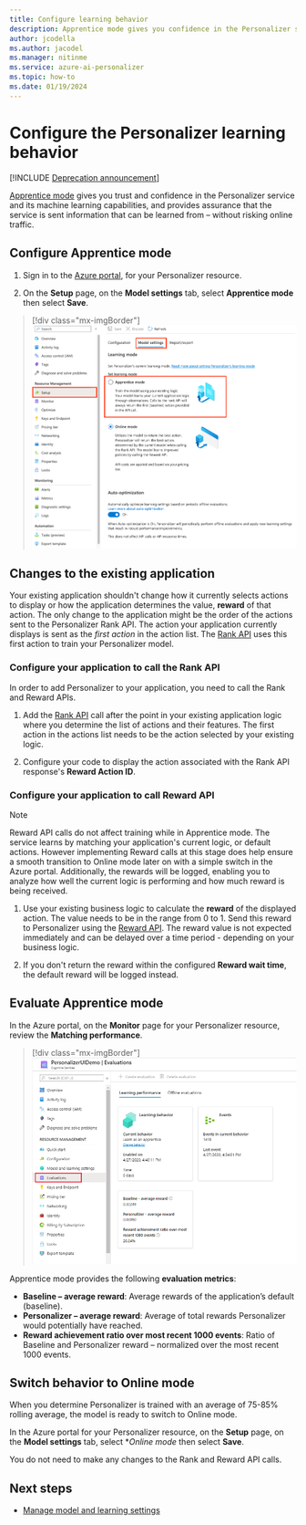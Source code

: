 ```yaml
---
title: Configure learning behavior
description: Apprentice mode gives you confidence in the Personalizer service and its machine learning capabilities, and provides metrics that the service is sent information that can be learned from – without risking online traffic.
author: jcodella
ms.author: jacodel
ms.manager: nitinme
ms.service: azure-ai-personalizer
ms.topic: how-to
ms.date: 01/19/2024
---
```


# Configure the Personalizer learning behavior

[!INCLUDE [Deprecation announcement](includes/deprecation.md)]

[Apprentice mode](concept-apprentice-mode.md) gives you trust and confidence in the Personalizer service and its machine learning capabilities, and provides assurance that the service is sent information that can be learned from – without risking online traffic.

## Configure Apprentice mode

1. Sign in to the [Azure portal](https://portal.azure.com), for your Personalizer resource.

2. On the **Setup** page, on the **Model settings** tab, select **Apprentice mode** then select **Save**.

> [!div class="mx-imgBorder"]
> ![Screenshot of configuring apprentice mode learning behavior in Azure portal](media/settings/configure-learning-behavior-azure-portal.png)

## Changes to the existing application

Your existing application shouldn't change how it currently selects actions to display or how the application determines the value, **reward** of that action. The only change to the application might be the order of the actions sent to the Personalizer Rank API. The action your application currently displays is sent as the _first action_ in the action list. The [Rank API](https://westus2.dev.cognitive.microsoft.com/docs/services/personalizer-api/operations/Rank) uses this first action to train your Personalizer model.

### Configure your application to call the Rank API

In order to add Personalizer to your application, you need to call the Rank and Reward APIs.

1. Add the [Rank API](https://westus2.dev.cognitive.microsoft.com/docs/services/personalizer-api/operations/Rank) call after the point in your existing application logic where you determine the list of actions and their features. The first action in the actions list needs to be the action selected by your existing logic.

1. Configure your code to display the action associated with the Rank API response's **Reward Action ID**.

### Configure your application to call Reward API

> [!NOTE] 
> Reward API calls do not affect training while in Apprentice mode. The service learns by matching your application's current logic, or default actions. However implementing Reward calls at this stage does help ensure a smooth transition to Online mode later on with a simple switch in the Azure portal.  Additionally, the rewards will be logged, enabling you to analyze how well the current logic is performing and how much reward is being received.

1. Use your existing business logic to calculate the **reward** of the displayed action. The value needs to be in the range from 0 to 1. Send this reward to Personalizer using the [Reward API](https://westus2.dev.cognitive.microsoft.com/docs/services/personalizer-api/operations/Reward). The reward value is not expected immediately and can be delayed over a time period - depending on your business logic.

1. If you don't return the reward within the configured **Reward wait time**, the default reward will be logged instead.

## Evaluate Apprentice mode

In the Azure portal, on the **Monitor** page for your Personalizer resource, review the **Matching performance**.

> [!div class="mx-imgBorder"]
> ![Screenshot of reviewing evaluation of apprentice mode learning behavior in Azure portal](media/settings/evaluate-apprentice-mode.png)

Apprentice mode provides the following **evaluation metrics**:
* **Baseline – average reward**:  Average rewards of the application’s default (baseline).
* **Personalizer – average reward**: Average of total rewards Personalizer would potentially have reached.
* **Reward achievement ratio over most recent 1000 events**: Ratio of Baseline and Personalizer reward – normalized over the most recent 1000 events.

## Switch behavior to Online mode

When you determine Personalizer is trained with an average of 75-85% rolling average, the model is ready to switch to Online mode.

In the Azure portal for your Personalizer resource, on the **Setup** page, on the **Model settings** tab, select **Online mode* then select **Save**.

You do not need to make any changes to the Rank and Reward API calls.

## Next steps

* [Manage model and learning settings](how-to-manage-model.md)
